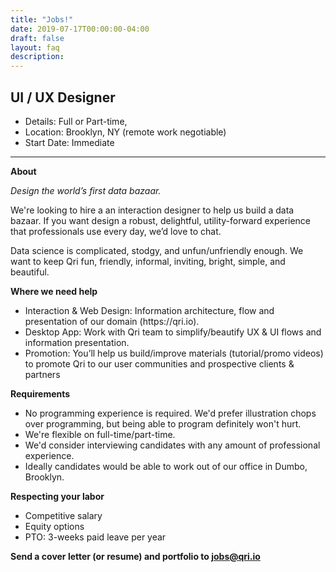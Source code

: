 ```yaml
---
title: "Jobs!"
date: 2019-07-17T00:00:00-04:00
draft: false
layout: faq
description: 
---
```


 <h2>UI / UX Designer</h2> 

- Details: Full or Part-time, 
- Location: Brooklyn, NY (remote work negotiable)
- Start Date: Immediate


---


**About**

*Design the world’s first data bazaar.*

We're looking to hire a an interaction designer to help us build a data bazaar. If you want design a robust, delightful, utility-forward experience that professionals use every day, we’d love to chat.

Data science is complicated, stodgy, and unfun/unfriendly enough. We want to keep Qri fun, friendly, informal, inviting, bright, simple, and beautiful.  

**Where we need help**
<ul>
  <li>Interaction & Web Design: Information architecture, flow and presentation of our domain (https://qri.io). </li>
  <li>Desktop App: Work with Qri team to simplify/beautify UX & UI flows and information presentation. </li>
  <li>Promotion: You’ll help us build/improve materials (tutorial/promo videos) to promote Qri to our user communities and prospective clients & partners</li>
</ul>

**Requirements**
<ul>
  <li>No programming experience is required. We'd prefer illustration chops over programming, but being able to program definitely won't hurt.</li>
  <li>We're flexible on full-time/part-time.  </li>
  <li>We'd consider interviewing candidates with any amount of professional experience. </li>
  <li>Ideally candidates would be able to work out of our office in Dumbo, Brooklyn. </li>
</ul>

**Respecting your labor**
<ul>
  <li>Competitive salary </li>
  <li>Equity options </li>
  <li>PTO: 3-weeks paid leave per year </li>
</ul>

**Send a cover letter (or resume) and portfolio to jobs@qri.io**